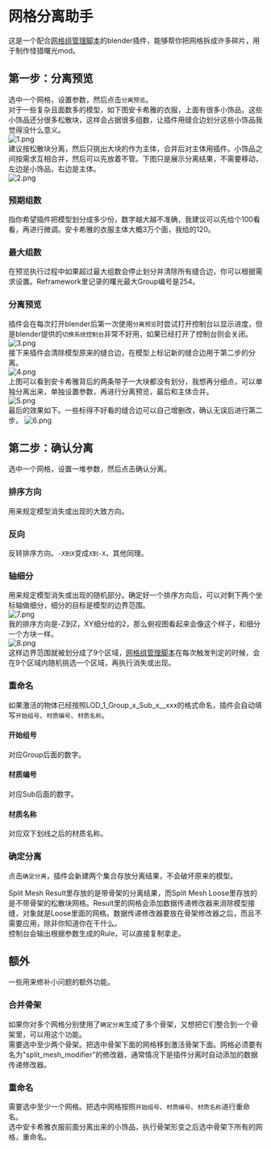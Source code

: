 # 网格分离助手
这是一个配合[网格组管理脚本](https://www.caimogu.cc/post/1081209.html)的blender插件，能够帮你把网格拆成许多碎片，用于制作怪猎曙光mod。
## 第一步：分离预览
选中一个网格，设置参数，然后点击`分离预览`。<br>
对于一些复杂且面数多的模型，如下图安卡希雅的衣服，上面有很多小饰品，这些小饰品还分很多松散块，这样会占据很多组数，让插件用缝合边划分这些小饰品我觉得没什么意义。<br>
![1.png](https://github.com/dddder4/Split-Mesh-Helper/blob/main/image/1.png)<br>
建议按松散块分离，然后只挑出大块的作为主体，合并后对主体用插件。小饰品之间按需求互相合并，然后可以先放着不管。下图只是展示分离结果，不需要移动，左边是小饰品，右边是主体。<br>
![2.png](https://github.com/dddder4/Split-Mesh-Helper/blob/main/image/2.png)<br>
### 预期组数
指你希望插件把模型划分成多少份，数字越大越不准确，我建议可以先给个100看看，再进行微调。安卡希雅的衣服主体大概3万个面，我给的120。
### 最大组数
在预览执行过程中如果超过最大组数会停止划分并清除所有缝合边，你可以根据需求设置。Reframework里记录的曙光最大Group编号是254。
### 分离预览
插件会在每次打开blender后第一次使用`分离预览`时尝试打开控制台以显示进度，但是blender提供的`切换系统控制台`非常不好用，如果已经打开了控制台则会关闭。<br>
![3.png](https://github.com/dddder4/Split-Mesh-Helper/blob/main/image/3.png)<br>
接下来插件会清除模型原来的缝合边，在模型上标记新的缝合边用于第二步的分离。<br>
![4.png](https://github.com/dddder4/Split-Mesh-Helper/blob/main/image/4.png)<br>
上图可以看到安卡希雅背后的两条带子一大块都没有划分，我想再分细点，可以单独分离出来，单独设置参数，再进行分离预览，最后和主体合并。<br>
![5.png](https://github.com/dddder4/Split-Mesh-Helper/blob/main/image/5.png)<br>
最后的效果如下。一些标得不好看的缝合边可以自己增删改，确认无误后进行第二步。
![6.png](https://github.com/dddder4/Split-Mesh-Helper/blob/main/image/6.png)<br>
## 第二步：确认分离
选中一个网格，设置一堆参数，然后点击确认分离。
### 排序方向
用来规定模型消失或出现的大致方向。
### 反向
反转排序方向。`-X到X`变成`X到-X`，其他同理。
### 轴细分
用来规定模型消失或出现的随机部分。确定好一个排序方向后，可以对剩下两个坐标轴做细分，细分的目标是模型的边界范围。<br>
![7.png](https://github.com/dddder4/Split-Mesh-Helper/blob/main/image/7.png)<br>
我的排序方向是-Z到Z，XY细分给的2，那么俯视图看起来会像这个样子，和细分一个方块一样。<br>
![8.png](https://github.com/dddder4/Split-Mesh-Helper/blob/main/image/8.png)<br>
这样边界范围就被划分成了9个区域，[网格组管理脚本](https://www.caimogu.cc/post/1081209.html)在每次触发判定的时候，会在9个区域内随机挑选一个区域，再执行消失或出现。<br>
### 重命名
如果激活的物体已经按照LOD_1_Group_x_Sub_x__xxx的格式命名，插件会自动填写`开始组号`、`材质编号`、`材质名称`。
#### 开始组号
对应Group后面的数字。
#### 材质编号
对应Sub后面的数字。
#### 材质名称
对应双下划线之后的材质名称。
### 确定分离
点击`确定分离`，插件会新建两个集合存放分离结果，不会破坏原来的模型。<br>

Split Mesh Result里存放的是带骨架的分离结果，而Split Mesh Loose里存放的是不带骨架的松散块网格。Result里的网格会添加数据传递修改器来消除模型接缝，对象就是Loose里面的网格。数据传递修改器要放在骨架修改器之后，而且不需要应用，除非你知道你在干什么。<br>
控制台会输出根据参数生成的Rule，可以直接复制拿走。<br>

## 额外
一些用来修补小问题的额外功能。
### 合并骨架
如果你对多个网格分别使用了`确定分离`生成了多个骨架，又想把它们整合到一个骨架里，可以用这个功能。<br>
需要选中至少两个骨架。把选中骨架下面的网格移到激活骨架下面。网格必须要有名为"split_mesh_modifier"的修改器，通常情况下是插件分离时自动添加的数据传递修改器。<br>
### 重命名
需要选中至少一个网格。把选中网格按照`开始组号`、`材质编号`、`材质名称`进行重命名。<br>
选中安卡希雅衣服前面分离出来的小饰品，执行骨架形变之后选中骨架下所有的网格，重命名。
